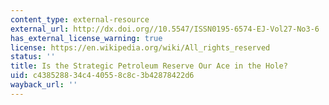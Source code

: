 ```yaml
---
content_type: external-resource
external_url: http://dx.doi.org//10.5547/ISSN0195-6574-EJ-Vol27-No3-6
has_external_license_warning: true
license: https://en.wikipedia.org/wiki/All_rights_reserved
status: ''
title: Is the Strategic Petroleum Reserve Our Ace in the Hole?
uid: c4385288-34c4-4055-8c8c-3b42878422d6
wayback_url: ''
---
```

